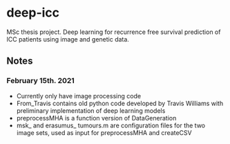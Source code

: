 # deep-icc
MSc thesis project. Deep learning for recurrence free survival prediction of ICC patients using image and genetic data.

## Notes
### February 15th. 2021
* Currently only have image processing code
* From_Travis contains old python code developed by Travis Williams with preliminary implementation of deep learning models
* preprocessMHA is a function version of DataGeneration
* msk_ and erasumus_ tumours.m are configuration files for the two image sets, used as input for preprocessMHA and createCSV  
